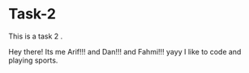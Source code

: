 # Task-2
This is a task 2 .

Hey there! Its me Arif!!! and Dan!!! and Fahmi!!! yayy I like to code and playing sports.
